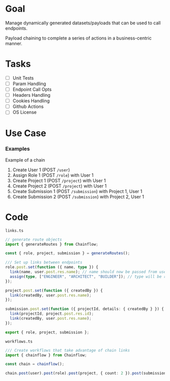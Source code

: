 # Goal

Manage dynamically generated datasets/payloads that can be used to call endpoints.

Payload chaining to complete a series of actions in a business-centric manner.

# Tasks

- [ ] Unit Tests
- [ ] Param Handling
- [ ] Endpoint Call Opts
- [ ] Headers Handling
- [ ] Cookies Handling
- [ ] Github Actions
- [ ] OS License

# Use Case

### Examples

Example of a chain

1. Create User 1 (POST `/user`)
2. Assign Role 1 (POST `/role`) with User 1
3. Create Project 1 (POST `/project`) with User 1
4. Create Project 2 (POST `/project`) with User 1
5. Create Submission 1 (POST `/submission`) with Project 1, User 1
6. Create Submission 2 (POST `/submission`) with Project 2, User 1

# Code

`links.ts`

```typescript
// generate route objects
import { generateRoutes } from Chainflow;

const { role, project, submission } = generateRoutes();

/// Set up links between endpoints
role.post.set(function ({ name, type }) {
  link(name, user.post.res.name); // name should now be passed from user to role
  assign(type, ["ENGINEER", "ARCHITECT", "BUILDER"]); // type will be randomly selected from value pool
});

project.post.set(function ({ createdBy }) {
  link(createdBy, user.post.res.name);
});

submission.post.set(function ({ projectId, details: { createdBy } }) {
  link(projectId, project.post.res.id);
  link(createdBy, user.post.res.name);
});

export { role, project, submission };
```

`workflows.ts`

```typescript
/// Create workflows that take advantage of chain links
import { chainflow } from Chainflow;

const chain = chainflow();

chain.post(user).post(role).post(project, { count: 2 }).post(submission).run();
```

